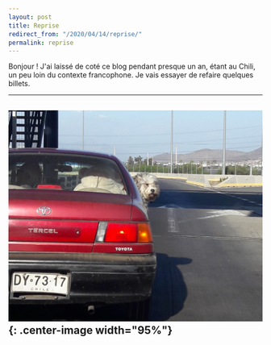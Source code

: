 ```yaml
---
layout: post
title: Reprise
redirect_from: "/2020/04/14/reprise/"
permalink: reprise
---
```


Bonjour ! J'ai laissé de coté ce blog pendant presque un an, étant au Chili, 
un peu loin du contexte francophone. Je vais essayer de refaire quelques billets. 

--- 
![](assets/chien.jpg){: .center-image width="95%"}
---


